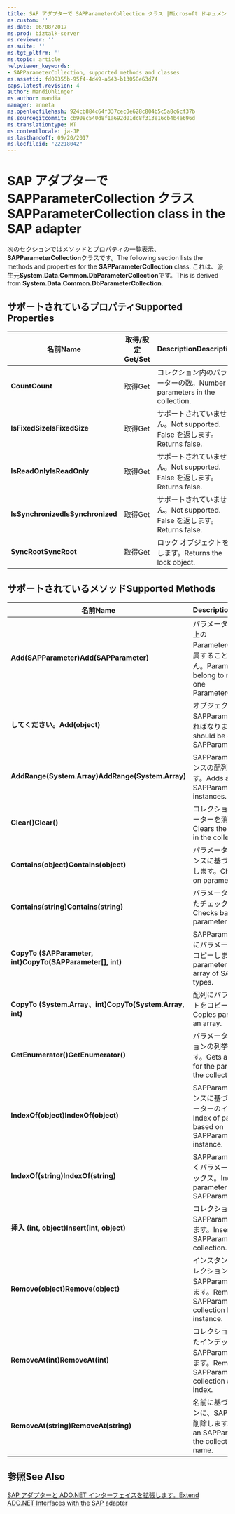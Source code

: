```yaml
---
title: SAP アダプターで SAPParameterCollection クラス |Microsoft ドキュメント
ms.custom: ''
ms.date: 06/08/2017
ms.prod: biztalk-server
ms.reviewer: ''
ms.suite: ''
ms.tgt_pltfrm: ''
ms.topic: article
helpviewer_keywords:
- SAPParameterCollection, supported methods and classes
ms.assetid: fd09355b-95f4-4d49-a643-b13058e63d74
caps.latest.revision: 4
author: MandiOhlinger
ms.author: mandia
manager: anneta
ms.openlocfilehash: 924cb884c64f337cec0e628c804b5c5a8c6cf37b
ms.sourcegitcommit: cb908c540d8f1a692d01dc8f313e16cb4b4e696d
ms.translationtype: MT
ms.contentlocale: ja-JP
ms.lasthandoff: 09/20/2017
ms.locfileid: "22218042"
---
```

# <a name="sapparametercollection-class-in-the-sap-adapter"></a><span data-ttu-id="3ca53-102">SAP アダプターで SAPParameterCollection クラス</span><span class="sxs-lookup"><span data-stu-id="3ca53-102">SAPParameterCollection class in the SAP adapter</span></span>
<span data-ttu-id="3ca53-103">次のセクションではメソッドとプロパティの一覧表示、 **SAPParameterCollection**クラスです。</span><span class="sxs-lookup"><span data-stu-id="3ca53-103">The following section lists the methods and properties for the **SAPParameterCollection** class.</span></span> <span data-ttu-id="3ca53-104">これは、派生元**System.Data.Common.DbParameterCollection**です。</span><span class="sxs-lookup"><span data-stu-id="3ca53-104">This is derived from **System.Data.Common.DbParameterCollection**.</span></span>  
  
## <a name="supported-properties"></a><span data-ttu-id="3ca53-105">サポートされているプロパティ</span><span class="sxs-lookup"><span data-stu-id="3ca53-105">Supported Properties</span></span>  
  
|<span data-ttu-id="3ca53-106">名前</span><span class="sxs-lookup"><span data-stu-id="3ca53-106">Name</span></span>|<span data-ttu-id="3ca53-107">取得/設定</span><span class="sxs-lookup"><span data-stu-id="3ca53-107">Get/Set</span></span>|<span data-ttu-id="3ca53-108">Description</span><span class="sxs-lookup"><span data-stu-id="3ca53-108">Description</span></span>|  
|----------|--------------|-----------------|  
|<span data-ttu-id="3ca53-109">**Count**</span><span class="sxs-lookup"><span data-stu-id="3ca53-109">**Count**</span></span>|<span data-ttu-id="3ca53-110">取得</span><span class="sxs-lookup"><span data-stu-id="3ca53-110">Get</span></span>|<span data-ttu-id="3ca53-111">コレクション内のパラメーターの数。</span><span class="sxs-lookup"><span data-stu-id="3ca53-111">Number of parameters in the collection.</span></span>|  
|<span data-ttu-id="3ca53-112">**IsFixedSize**</span><span class="sxs-lookup"><span data-stu-id="3ca53-112">**IsFixedSize**</span></span>|<span data-ttu-id="3ca53-113">取得</span><span class="sxs-lookup"><span data-stu-id="3ca53-113">Get</span></span>|<span data-ttu-id="3ca53-114">サポートされていません。</span><span class="sxs-lookup"><span data-stu-id="3ca53-114">Not supported.</span></span> <span data-ttu-id="3ca53-115">False を返します。</span><span class="sxs-lookup"><span data-stu-id="3ca53-115">Returns false.</span></span>|  
|<span data-ttu-id="3ca53-116">**IsReadOnly**</span><span class="sxs-lookup"><span data-stu-id="3ca53-116">**IsReadOnly**</span></span>|<span data-ttu-id="3ca53-117">取得</span><span class="sxs-lookup"><span data-stu-id="3ca53-117">Get</span></span>|<span data-ttu-id="3ca53-118">サポートされていません。</span><span class="sxs-lookup"><span data-stu-id="3ca53-118">Not supported.</span></span> <span data-ttu-id="3ca53-119">False を返します。</span><span class="sxs-lookup"><span data-stu-id="3ca53-119">Returns false.</span></span>|  
|<span data-ttu-id="3ca53-120">**IsSynchronized**</span><span class="sxs-lookup"><span data-stu-id="3ca53-120">**IsSynchronized**</span></span>|<span data-ttu-id="3ca53-121">取得</span><span class="sxs-lookup"><span data-stu-id="3ca53-121">Get</span></span>|<span data-ttu-id="3ca53-122">サポートされていません。</span><span class="sxs-lookup"><span data-stu-id="3ca53-122">Not supported.</span></span> <span data-ttu-id="3ca53-123">False を返します。</span><span class="sxs-lookup"><span data-stu-id="3ca53-123">Returns false.</span></span>|  
|<span data-ttu-id="3ca53-124">**SyncRoot**</span><span class="sxs-lookup"><span data-stu-id="3ca53-124">**SyncRoot**</span></span>|<span data-ttu-id="3ca53-125">取得</span><span class="sxs-lookup"><span data-stu-id="3ca53-125">Get</span></span>|<span data-ttu-id="3ca53-126">ロック オブジェクトを返します。</span><span class="sxs-lookup"><span data-stu-id="3ca53-126">Returns the lock object.</span></span>|  
  
## <a name="supported-methods"></a><span data-ttu-id="3ca53-127">サポートされているメソッド</span><span class="sxs-lookup"><span data-stu-id="3ca53-127">Supported Methods</span></span>  
  
|<span data-ttu-id="3ca53-128">名前</span><span class="sxs-lookup"><span data-stu-id="3ca53-128">Name</span></span>|<span data-ttu-id="3ca53-129">Description</span><span class="sxs-lookup"><span data-stu-id="3ca53-129">Description</span></span>|  
|----------|-----------------|  
|<span data-ttu-id="3ca53-130">**Add(SAPParameter)**</span><span class="sxs-lookup"><span data-stu-id="3ca53-130">**Add(SAPParameter)**</span></span>|<span data-ttu-id="3ca53-131">パラメーターは、1 つ以上の ParameterCollection に属することはできません。</span><span class="sxs-lookup"><span data-stu-id="3ca53-131">Parameter cannot belong to more than one ParameterCollection.</span></span>|  
|<span data-ttu-id="3ca53-132">**してください。**</span><span class="sxs-lookup"><span data-stu-id="3ca53-132">**Add(object)**</span></span>|<span data-ttu-id="3ca53-133">オブジェクトは、SAPParameter 型でなければなりません。</span><span class="sxs-lookup"><span data-stu-id="3ca53-133">Object should be of SAPParameter type.</span></span>|  
|<span data-ttu-id="3ca53-134">**AddRange(System.Array)**</span><span class="sxs-lookup"><span data-stu-id="3ca53-134">**AddRange(System.Array)**</span></span>|<span data-ttu-id="3ca53-135">SAPParameter インスタンスの配列を追加します。</span><span class="sxs-lookup"><span data-stu-id="3ca53-135">Adds an array of SAPParameter instances.</span></span>|  
|<span data-ttu-id="3ca53-136">**Clear()**</span><span class="sxs-lookup"><span data-stu-id="3ca53-136">**Clear()**</span></span>|<span data-ttu-id="3ca53-137">コレクション内のパラメーターを消去します。</span><span class="sxs-lookup"><span data-stu-id="3ca53-137">Clears the parameters in the collection.</span></span>|  
|<span data-ttu-id="3ca53-138">**Contains(object)**</span><span class="sxs-lookup"><span data-stu-id="3ca53-138">**Contains(object)**</span></span>|<span data-ttu-id="3ca53-139">パラメーターのインスタンスに基づいてチェックします。</span><span class="sxs-lookup"><span data-stu-id="3ca53-139">Checks based on parameter instance.</span></span>|  
|<span data-ttu-id="3ca53-140">**Contains(string)**</span><span class="sxs-lookup"><span data-stu-id="3ca53-140">**Contains(string)**</span></span>|<span data-ttu-id="3ca53-141">パラメーター名に基づいたチェックします。</span><span class="sxs-lookup"><span data-stu-id="3ca53-141">Checks based on parameter name.</span></span>|  
|<span data-ttu-id="3ca53-142">**CopyTo (SAPParameter, int)**</span><span class="sxs-lookup"><span data-stu-id="3ca53-142">**CopyTo(SAPParameter[], int)**</span></span>|<span data-ttu-id="3ca53-143">SAPParameter 型の配列にパラメーター リストをコピーします。</span><span class="sxs-lookup"><span data-stu-id="3ca53-143">Copies parameter list to an array of SAPParameter types.</span></span>|  
|<span data-ttu-id="3ca53-144">**CopyTo (System.Array、int)**</span><span class="sxs-lookup"><span data-stu-id="3ca53-144">**CopyTo(System.Array, int)**</span></span>|<span data-ttu-id="3ca53-145">配列にパラメーター リストをコピーします。</span><span class="sxs-lookup"><span data-stu-id="3ca53-145">Copies parameter list to an array.</span></span>|  
|<span data-ttu-id="3ca53-146">**GetEnumerator()**</span><span class="sxs-lookup"><span data-stu-id="3ca53-146">**GetEnumerator()**</span></span>|<span data-ttu-id="3ca53-147">パラメーターのコレクションの列挙子を取得します。</span><span class="sxs-lookup"><span data-stu-id="3ca53-147">Gets an enumerator for the parameters in the collection.</span></span>|  
|<span data-ttu-id="3ca53-148">**IndexOf(object)**</span><span class="sxs-lookup"><span data-stu-id="3ca53-148">**IndexOf(object)**</span></span>|<span data-ttu-id="3ca53-149">SAPParameter インスタンスに基づいて、パラメーターのインデックス。</span><span class="sxs-lookup"><span data-stu-id="3ca53-149">Index of parameter based on SAPParameter instance.</span></span>|  
|<span data-ttu-id="3ca53-150">**IndexOf(string)**</span><span class="sxs-lookup"><span data-stu-id="3ca53-150">**IndexOf(string)**</span></span>|<span data-ttu-id="3ca53-151">SAPParameter 名に基づくパラメーターのインデックス。</span><span class="sxs-lookup"><span data-stu-id="3ca53-151">Index of parameter based on SAPParameter name.</span></span>|  
|<span data-ttu-id="3ca53-152">**挿入 (int, object)**</span><span class="sxs-lookup"><span data-stu-id="3ca53-152">**Insert(int, object)**</span></span>|<span data-ttu-id="3ca53-153">コレクションに、SAPParameter を挿入します。</span><span class="sxs-lookup"><span data-stu-id="3ca53-153">Inserts an SAPParameter into the collection.</span></span>|  
|<span data-ttu-id="3ca53-154">**Remove(object)**</span><span class="sxs-lookup"><span data-stu-id="3ca53-154">**Remove(object)**</span></span>|<span data-ttu-id="3ca53-155">インスタンスに基づくコレクションに、SAPParameter を削除します。</span><span class="sxs-lookup"><span data-stu-id="3ca53-155">Removes an SAPParameter into the collection based on instance.</span></span>|  
|<span data-ttu-id="3ca53-156">**RemoveAt(int)**</span><span class="sxs-lookup"><span data-stu-id="3ca53-156">**RemoveAt(int)**</span></span>|<span data-ttu-id="3ca53-157">コレクション内の指定したインデックス位置に、SAPParameter を削除します。</span><span class="sxs-lookup"><span data-stu-id="3ca53-157">Removes an SAPParameter into the collection at a given index.</span></span>|  
|<span data-ttu-id="3ca53-158">**RemoveAt(string)**</span><span class="sxs-lookup"><span data-stu-id="3ca53-158">**RemoveAt(string)**</span></span>|<span data-ttu-id="3ca53-159">名前に基づくコレクションに、SAPParameter を削除します。</span><span class="sxs-lookup"><span data-stu-id="3ca53-159">Removes an SAPParameter into the collection based on name.</span></span>|  
  
## <a name="see-also"></a><span data-ttu-id="3ca53-160">参照</span><span class="sxs-lookup"><span data-stu-id="3ca53-160">See Also</span></span>  
 [<span data-ttu-id="3ca53-161">SAP アダプターと ADO.NET インターフェイスを拡張します。</span><span class="sxs-lookup"><span data-stu-id="3ca53-161">Extend ADO.NET Interfaces with the SAP adapter</span></span>](../../adapters-and-accelerators/adapter-sap/extend-ado-net-interfaces-with-the-sap-adapter.md)